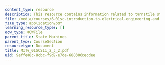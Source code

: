 ```yaml
---
content_type: resource
description: This resource contains information related to turnstile state machine.
file: /media/courses/6-01sc-introduction-to-electrical-engineering-and-computer-science-i-spring-2011/9effe88c8cbcf9d2e7de688306cecdee_MIT6_01SCS11_2_1_2.pdf
file_type: application/pdf
learning_resource_types: []
ocw_type: OCWFile
parent_title: State Machines
parent_type: CourseSection
resourcetype: Document
title: MIT6_01SCS11_2_1_2.pdf
uid: 9effe88c-8cbc-f9d2-e7de-688306cecdee
---
```

